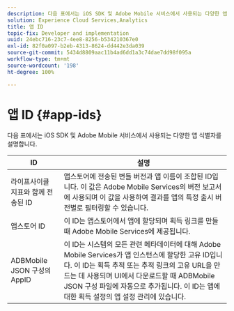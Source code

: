 ```yaml
---
description: 다음 표에서는 iOS SDK 및 Adobe Mobile 서비스에서 사용되는 다양한 앱 식별자를 설명합니다.
solution: Experience Cloud Services,Analytics
title: 앱 ID
topic-fix: Developer and implementation
uuid: 24ebc716-23c7-4ee8-8256-b534210367e0
exl-id: 82f0a097-b2eb-4313-8624-dd442e3da039
source-git-commit: 5434d8809aac11b4ad6dd1a3c74dae7dd98f095a
workflow-type: tm+mt
source-wordcount: '198'
ht-degree: 100%

---
```


# 앱 ID {#app-ids}

다음 표에서는 iOS SDK 및 Adobe Mobile 서비스에서 사용되는 다양한 앱 식별자를 설명합니다.

| ID | 설명 |
|--- |--- |
| 라이프사이클 지표와 함께 전송된 ID | 앱스토어에 전송된 번들 버전과 앱 이름이 조합된 ID입니다.  이 값은 Adobe Mobile Services의 버전 보고서에 사용되며 이 값을 사용하여 결과를 앱의 특정 출시 버전별로 필터링할 수 있습니다. |
| 앱스토어 ID | 이 ID는 앱스토어에서 앱에 할당되며 획득 링크를 만들 때 Adobe Mobile Services에 제공됩니다. |
| ADBMobile JSON 구성의 AppID | 이 ID는 시스템의 모든 관련 메타데이터에 대해 Adobe Mobile Services가 앱 인스턴스에 할당한 고유 ID입니다.  이 ID는 획득 추적 또는 추적 링크의 고유 URL을 만드는 데 사용되며 UI에서 다운로드할 때 ADBMobile JSON 구성 파일에 자동으로 추가됩니다. 이 ID는 앱에 대한 획득 설정의 앱 설정 관리에 있습니다. |
